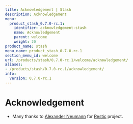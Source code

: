 ```yaml
---
title: Acknowledgement | Stash
description: Acknowledgement
menu:
  product_stash_0.7.0-rc.1:
    identifier: acknowledgement-stash
    name: Acknowledgement
    parent: welcome
    weight: 20
product_name: stash
menu_name: product_stash_0.7.0-rc.1
section_menu_id: welcome
url: /products/stash/0.7.0-rc.1/welcome/acknowledgement/
aliases:
- /products/stash/0.7.0-rc.1/acknowledgement/
info:
  version: 0.7.0-rc.1
---
```


# Acknowledgement
 - Many thanks to [Alexander Neumann](https://github.com/fd0) for [Restic](https://restic.net) project.
